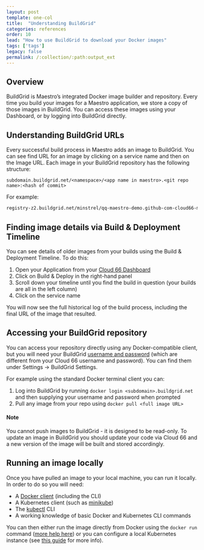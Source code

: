 ```yaml
---
layout: post
template: one-col
title:  "Understanding BuildGrid"
categories: references
order: 10
lead: "How to use BuildGrid to download your Docker images"
tags: ['tags']
legacy: false
permalink: /:collection/:path:output_ext
---
```


## Overview

BuildGrid is Maestro’s integrated Docker image builder and repository. Every time you build your images for a Maestro application, we store a copy of those images in BuildGrid. You can access these images using your Dashboard, or by logging into BuildGrid directly. 

## Understanding BuildGrid URLs

Every successful build process in Maestro adds an image to BuildGrid. You can see find URL for an image by clicking on a service name and then on the Image URL. Each image in your BuildGrid repository has the following structure:

`subdomain.buildgrid.net/<namespace>/<app name in maestro>.<git repo name>:<hash of commit>`

For example: 

```bash
registry-z2.buildgrid.net/minstrel/qq-maestro-demo.github-com-cloud66-maestro-demo:d6caxd98d23f932d-2064bdad0fac555
```

## Finding image details via Build & Deployment Timeline

You can see details of older images from your builds using the Build & Deployment Timeline. To do this:

1. Open your Application from your [Cloud 66 Dashboard](https://app.cloud66.com/)
2. Click on Build & Deploy in the right-hand panel
3. Scroll down your timeline until you find the build in question (your builds are all in the left column)
4. Click on the service name

You will now see the full historical log of the build process, including the final URL of the image that resulted.

## Accessing your BuildGrid repository

You can access your repository directly using any Docker-compatible client, but you will need your BuildGrid [username and password](https://app.cloud66.com/buildgrid_settings) (which are different from your Cloud 66 username and password). You can find them under Settings → BuildGrid Settings. 

For example using the standard Docker terminal client you can:

1. Log into BuildGrid by running `docker login <subdomain>.buildgrid.net` and then supplying your username and password when prompted
2. Pull any image from your repo using `docker pull <full image URL>`

#### Note
<div class="notice notice-warning"><p>You cannot push images to BuildGrid - it is designed to be read-only. To update an image in BuildGrid you should update your code via Cloud 66 and a new version of the image will be built and stored accordingly.</p></div>

## Running an image locally

Once you have pulled an image to your local machine, you can run it locally. In order to do so you will need:

- A [Docker client](https://www.docker.com/products/docker-desktop) (including the CLI)
- A Kubernetes client (such as [minikube](https://kubernetes.io/docs/tasks/tools/#minikube))
- The [kubectl](https://kubernetes.io/docs/tasks/tools/#kubectl) CLI
- A working knowledge of basic Docker and Kubernetes CLI commands

You can then either run the image directly from Docker using the `docker run` command ([more help here](https://docs.docker.com/get-started/part2/#run-your-image-as-a-container)) or you can configure a local Kubernetes instance (see [this guide](https://kubernetes.io/docs/tutorials/hello-minikube/) for more info).